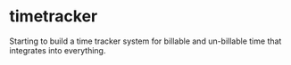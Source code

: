 timetracker
===========

Starting to build a time tracker system for billable and un-billable time that integrates into everything.